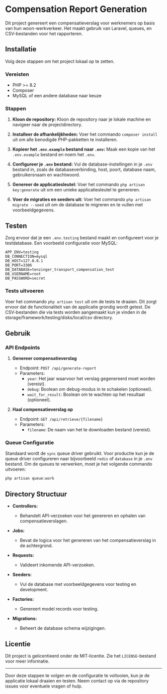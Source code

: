# Compensation Report Generation

Dit project genereert een compensatieverslag voor werknemers op basis van hun woon-werkverkeer. Het maakt gebruik van Laravel, queues, en CSV-bestanden voor het rapporteren.

## Installatie

Volg deze stappen om het project lokaal op te zetten.

### Vereisten

- PHP >= 8.2
- Composer
- MySQL of een andere database naar keuze

### Stappen

1. **Kloon de repository:**
   Kloon de repository naar je lokale machine en navigeer naar de projectdirectory.

2. **Installeer de afhankelijkheden:**
   Voer het commando `composer install` uit om alle benodigde PHP-pakketten te installeren.

3. **Kopieer het `.env.example` bestand naar `.env`:**
   Maak een kopie van het `.env.example` bestand en noem het `.env`.

4. **Configureer je `.env` bestand:**
   Vul de database-instellingen in je `.env` bestand in, zoals de databaseverbinding, host, poort, database naam, gebruikersnaam en wachtwoord.

5. **Genereer de applicatiesleutel:**
   Voer het commando `php artisan key:generate` uit om een unieke applicatiesleutel te genereren.

6. **Voer de migraties en seeders uit:**
   Voer het commando `php artisan migrate --seed` uit om de database te migreren en te vullen met voorbeeldgegevens.

## Testen

Zorg ervoor dat je een `.env.testing` bestand maakt en configureert voor je testdatabase. Een voorbeeld configuratie voor MySQL:

```env
APP_ENV=testing
DB_CONNECTION=mysql
DB_HOST=127.0.0.1
DB_PORT=3306
DB_DATABASE=tenzinger_transport_compensation_test
DB_USERNAME=root
DB_PASSWORD=secret
```

### Tests uitvoeren

Voer het commando `php artisan test` uit om de tests te draaien. Dit zorgt ervoor dat de functionaliteit van de applicatie grondig wordt getest.
De CSV-bestanden die via tests worden aangemaakt kun je vinden in de storage/framework/testing/disks/local/csv directory.

## Gebruik

### API Endpoints

1. **Genereer compensatieverslag**
    - Endpoint: `POST /api/generate-report`
    - Parameters:
        - `year`: Het jaar waarvoor het verslag gegenereerd moet worden (vereist).
        - `debug`: Boolean om debug-modus in te schakelen (optioneel).
        - `wait_for_result`: Boolean om te wachten op het resultaat (optioneel).

2. **Haal compensatieverslag op**
    - Endpoint: `GET /api/retrieve/{filename}`
    - Parameters:
        - `filename`: De naam van het te downloaden bestand (vereist).

### Queue Configuratie

Standaard wordt de `sync` queue driver gebruikt. Voor productie kun je de queue driver configureren naar bijvoorbeeld `redis` of `database` in je `.env` bestand. Om de queues te verwerken, moet je het volgende commando uitvoeren:

```bash
php artisan queue:work
```

## Directory Structuur

- **Controllers:**
    - Behandelt API-verzoeken voor het genereren en ophalen van compensatieverslagen.

- **Jobs:**
    - Bevat de logica voor het genereren van het compensatieverslag in de achtergrond.

- **Requests:**
    - Valideert inkomende API-verzoeken.

- **Seeders:**
    - Vul de database met voorbeeldgegevens voor testing en development.

- **Factories:**
    - Genereert model records voor testing.

- **Migrations:**
    - Beheert de database schema wijzigingen.

## Licentie

Dit project is gelicentieerd onder de MIT-licentie. Zie het `LICENSE`-bestand voor meer informatie.

---

Door deze stappen te volgen en de configuratie te voltooien, kun je de applicatie lokaal draaien en testen. Neem contact op via de repository issues voor eventuele vragen of hulp.
